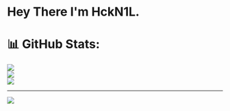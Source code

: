 # Hey There I'm HckN1L.


# 📊 GitHub Stats:
![](https://github-readme-stats.vercel.app/api?username=HckN1L&theme=dark&hide_border=false&include_all_commits=true&count_private=true)<br/>
![](https://github-readme-streak-stats.herokuapp.com/?user=HckN1L&theme=dark&hide_border=false)<br/>
![](https://github-readme-stats.vercel.app/api/top-langs/?username=HckN1L&theme=dark&hide_border=false&include_all_commits=true&count_private=true&layout=compact)

---
[![](https://visitcount.itsvg.in/api?id=HckN1L&icon=0&color=0)](https://visitcount.itsvg.in)

<!-- Proudly created with GPRM ( https://gprm.itsvg.in ) -->
